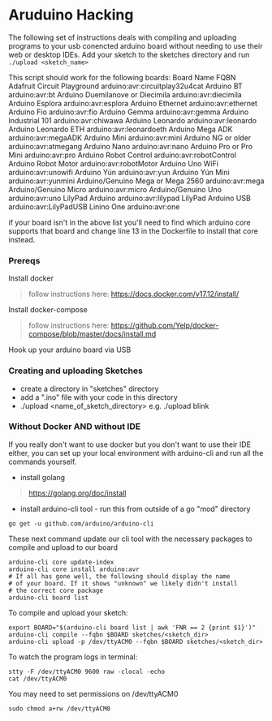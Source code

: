 # Aruduino Hacking

The following set of instructions deals with compiling and uploading programs
to your usb conencted arduino board without needing to use their web or
desktop IDEs. Add your sketch to the sketches directory and
run `./upload <sketch_name>`

This script should work for the following boards:
Board Name                       	FQBN
Adafruit Circuit Playground      	arduino:avr:circuitplay32u4cat
Arduino BT                       	arduino:avr:bt
Arduino Duemilanove or Diecimila 	arduino:avr:diecimila
Arduino Esplora                  	arduino:avr:esplora
Arduino Ethernet                 	arduino:avr:ethernet
Arduino Fio                      	arduino:avr:fio
Arduino Gemma                    	arduino:avr:gemma
Arduino Industrial 101           	arduino:avr:chiwawa
Arduino Leonardo                 	arduino:avr:leonardo
Arduino Leonardo ETH             	arduino:avr:leonardoeth
Arduino Mega ADK                 	arduino:avr:megaADK
Arduino Mini                     	arduino:avr:mini
Arduino NG or older              	arduino:avr:atmegang
Arduino Nano                     	arduino:avr:nano
Arduino Pro or Pro Mini          	arduino:avr:pro
Arduino Robot Control            	arduino:avr:robotControl
Arduino Robot Motor              	arduino:avr:robotMotor
Arduino Uno WiFi                 	arduino:avr:unowifi
Arduino Yún                      	arduino:avr:yun
Arduino Yún Mini                 	arduino:avr:yunmini
Arduino/Genuino Mega or Mega 2560	arduino:avr:mega
Arduino/Genuino Micro            	arduino:avr:micro
Arduino/Genuino Uno              	arduino:avr:uno
LilyPad Arduino                  	arduino:avr:lilypad
LilyPad Arduino USB              	arduino:avr:LilyPadUSB
Linino One                       	arduino:avr:one

if your board isn't in the above list you'll need to find which
arduino core supports that board and change line 13 in the Dockerfile
to install that core instead.

### Prereqs

Install docker

>follow instructions here: https://docs.docker.com/v17.12/install/

Install docker-compose

>follow instructions here: https://github.com/Yelp/docker-compose/blob/master/docs/install.md

Hook up your arduino board via USB

### Creating and uploading Sketches

- create a directory in "sketches" directory
- add a ".ino" file with your code in this directory
- ./upload <name_of_sketch_directory>
e.g. ./upload blink

### Without Docker AND without IDE

If you really don't want to use docker but you don't want to use their
IDE either, you can set up your local environment with arduino-cli and run all
the commands yourself.

- install golang
>https://golang.org/doc/install

- install arduino-cli tool - run this from outside of a go "mod" directory
```
go get -u github.com/arduino/arduino-cli
```

These next command update our cli tool with the necessary packages to
compile and upload to our board
```
arduino-cli core update-index
arduino-cli core install arduino:avr
# If all has gone well, the following should display the name
# of your board. If it shows "unknown" we likely didn't install
# the correct core package
arduino-cli board list
```

To compile and upload your sketch:
```
export BOARD="$(arduino-cli board list | awk 'FNR == 2 {print $1}')"
arduino-cli compile --fqbn $BOARD sketches/<sketch_dir>
arduino-cli upload -p /dev/ttyACM0 --fqbn $BOARD sketches/<sketch_dir>
```

To watch the program logs in terminal:
```
stty -F /dev/ttyACM0 9600 raw -clocal -echo
cat /dev/ttyACM0
```

You may need to set permissions on /dev/ttyACM0
```
sudo chmod a+rw /dev/ttyACM0
```